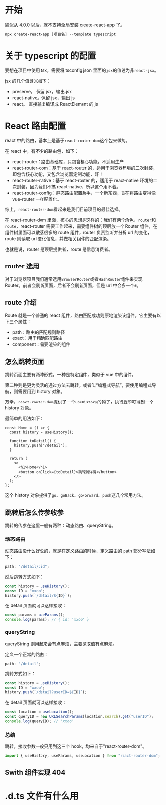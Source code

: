 # 开始

貌似从 4.0.0 以后，就不支持全局安装 create-react-app 了。

```powershell
npx create-react-app [项目名] --template typescript
```

# 关于 typescript 的配置

要想在项目中使用 tsx，需要将 tsconfig.json 里面的`jsx`的值设为非`react-jsx`。

jsx 的几个值含义如下：

- preserve。 保留 jsx，输出.jsx
- react-native。保留 jsx，输出 js
- react。 直接输出编译成 ReactElement 的 js

# React 路由配置

react 中的路由，基本上是基于`react-router-dom`这个包来做的。

在 react 中，有不少的路由包，如下：

- react-router：路由基础库，只包含核心功能，不适用生产
- react-router-dom：基于 react-router 的，适用于浏览器环境的二次封装，即包含核心功能，又包含浏览器定制功能，好！
- react-router-native：基于 react-router 的，适用于 react-native 环境的二次封装，因为我们不搞 react-native，所以这个用不着。
- react-router-config：静态路由配置助手，一个新东西，旨在将路由变得像 vue-router 一样配置化。

综上，`react-router-dom`看起来是我们目前项目的最佳选择。

在 react-router-dom 里面，核心的思想是这样的：我们有两个角色，`router`和`route`，react-router 需要工作起来，需要组件树的顶层放一个 Router 组件，在组件树里面可以散落很多的 route 组件，router 负责监听并分析 url 的变化，route 则读取 url 变化信息，并做相关组件的匹配渲染。

也就是说，router 是顶层提供者，route 是信息消费者。

## router 选用

对于浏览器项目我们通常选用`BrowserRouter`或者`HashRouter`组件来实现 Router。前者会刷新页面，后者不会刷新页面，但是 url 中会多一个`#`。

## route 介绍

Route 就是一个普通的 react 组件，路由匹配成功则原地渲染该组件。它主要有以下三个属性：

- path：路由的匹配规则路径
- exact：用于精确匹配路由
- component：需要渲染的组件

## 怎么跳转页面

跳转页面主要有两种形式，一种是特定组件<Link />，类似于 vue 中的<router-link />组件。

第二种则是更为灵活的通过方法去跳转，或者叫“编程式导航”，要使用编程式导航，则需要用到 history 对象。

万幸，`react-router-dom`提供了一个`useHistory`的钩子，执行后即可得到一个 history 对象。

最简单的用法如下：

```tsx
const Home = () => {
  const history = useHistory();

  function toDetail() {
    history.push("/detail");
  }

  return (
    <>
      <h1>Home</h1>
      <button onClick={toDetail}>跳转到详情</button>
    </>
  );
};
```

这个 history 对象提供了`go`、`goBack`、`goForward`、`push`这几个常用方法。

## 跳转后怎么传参收参

跳转的传参在这里一般有两种：动态路由、queryString。

### 动态路由

动态路由没什么好说的，就是在定义路由的时候，定义路由的 path 部分写法如下：

```ts
path: "/detail/:id";
```

然后跳转方式如下：

```ts
const history = useHistory();
const ID = "xxoo";
history.push(`/detail/${ID}`);
```

在 detail 页面就可以这样接收：

```ts
const params = useParams();
console.log(params); // { id: 'xxoo' }
```

### queryString

queryString 则用起来会有点麻烦，主要是取值有点麻烦。

定义一个正常的路由：

```ts
path: "/detail";
```

跳转方式如下：

```ts
const history = useHistory();
const ID = "xxoo";
history.push(`/detail?userID=${ID}`);
```

在 detail 页面就可以这样接收：

```ts
const location = useLocation();
const queryID = new URLSearchParams(location.search).get("userID");
console.log(queryID); // 'xxoo'
```

### 总结

跳转，接收参数一般只用到这三个 hook，均来自于"react-router-dom"。

```ts
import { useHistory, useParams, useLocation } from "react-router-dom";
```

## Swith 组件实现 404

# .d.ts 文件有什么用
